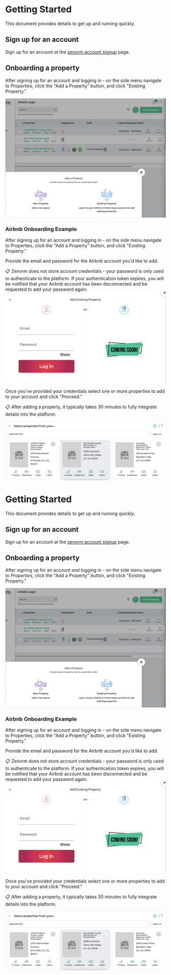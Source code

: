 # Getting Started
This document provides details to get up and running quickly.

## Sign up for an account
Sign up for an account at the [zenvrm account signup](https://stg.zenvrm.com/index.html#/session/signup) page.

## Onboarding a property
After signing up for an account and logging in - on the side menu navigate to *Properties*, click the "Add a Property" button, and click "Existing Property."

![example 1](images/property-add-example1.png)

### Airbnb Onboarding Example
After signing up for an account and logging in - on the side menu navigate to Properties, click the "Add a Property" button, and click "Existing Property."



Provide the email and password for the Airbnb account you'd like to add.

:clipboard: Zenvrm does not store account credentials - your password is only used to authenticate to the platform. If your authentication token expires, you will be notified that your Airbnb account has been disconnected and be requested to add your password again.
![example 2](images/property-add-airbnb-example1.png)

Once you've provided your credentials select one or more properties to add to your account and click "Proceed."

:clipboard: After adding a property, it typically takes 30 minutes to fully integrate details into the platform.

![example3](images/property-add-select-example.png)
# Getting Started
This document provides details to get up and running quickly.

## Sign up for an account
Sign up for an account at the [zenvrm account signup](https://stg.zenvrm.com/index.html#/session/signup) page.

## Onboarding a property
After signing up for an account and logging in - on the side menu navigate to *Properties*, click the "Add a Property" button, and click "Existing Property."

![example 1](images/property-add-example1.png)

### Airbnb Onboarding Example
After signing up for an account and logging in - on the side menu navigate to Properties, click the "Add a Property" button, and click "Existing Property."



Provide the email and password for the Airbnb account you'd like to add.

:clipboard: Zenvrm does not store account credentials - your password is only used to authenticate to the platform. If your authentication token expires, you will be notified that your Airbnb account has been disconnected and be requested to add your password again.
![example 2](images/property-add-airbnb-example1.png)

Once you've provided your credentials select one or more properties to add to your account and click "Proceed."

:clipboard: After adding a property, it typically takes 30 minutes to fully integrate details into the platform.

![example3](images/property-add-select-example.png)
